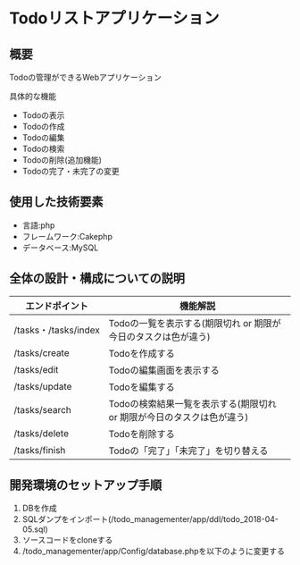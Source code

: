 # Todoリストアプリケーション

## 概要

Todoの管理ができるWebアプリケーション

具体的な機能

* Todoの表示
* Todoの作成
* Todoの編集
* Todoの検索
* Todoの削除(追加機能)
* Todoの完了・未完了の変更

## 使用した技術要素

* 言語:php
* フレームワーク:Cakephp
* データベース:MySQL


## 全体の設計・構成についての説明


| エンドポイント         | 機能解説                                                                                                    |
|--------------|----------------------------------------------------------------------------------------------------------------|
| /tasks・/tasks/index           | Todoの一覧を表示する(期限切れ or 期限が今日のタスクは色が違う)                           |
| /tasks/create         | Todoを作成する                                                          |
| /tasks/edit         | Todoの編集画面を表示する                                                          |
| /tasks/update | Todoを編集する　|
| /tasks/search        | Todoの検索結果一覧を表示する(期限切れ or 期限が今日のタスクは色が違う)                     |
| /tasks/delete       |  Todoを削除する                                                               |
| /tasks/finish | Todoの「完了」「未完了」を切り替える　|




## 開発環境のセットアップ手順

1. DBを作成
1. SQLダンプをインポート(/todo_managementer/app/ddl/todo_2018-04-05.sql)
1. ソースコードをcloneする 
1. /todo_managementer/app/Config/database.phpを以下のように変更する